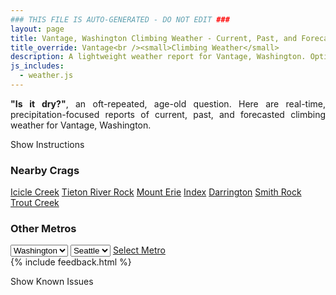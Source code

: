 ```yaml
---
### THIS FILE IS AUTO-GENERATED - DO NOT EDIT ###
layout: page
title: Vantage, Washington Climbing Weather - Current, Past, and Forecasted Report
title_override: Vantage<br /><small>Climbing Weather</small>
description: A lightweight weather report for Vantage, Washington. Optimized for slow internet connections.
js_includes:
  - weather.js
---
```


<section class="measure center lh-copy f5-ns f6 ph2 mv4" style="text-align: justify;">
<strong>"Is it dry?"</strong>, an oft-repeated, age-old question. Here are real-time,
precipitation-focused reports of current, past, and forecasted climbing weather for Vantage, Washington.
</section>

<p id="settings-toggle" class="mw5 b center tc hover-light-red black-70 pointer">Show Instructions</p>
<section id="settings" class="overflow-hidden" style="display:none;">
    <div class="mv2 ph2 center">
        <div class="fn f6 tc pv2">
            <p class="measure lh-copy center"><strong>Show/hide hourly forecasts</strong> by clicking the desired day.</p>
            <hr class="mw5 p0 mv2 o-60 b0 bt b--light-red light-red bg-light-red">
            <p class="measure lh-copy center"><strong>Current and Past conditions</strong> are measured by the nearest weather station. <strong>Forecast conditions</strong> are calculated and polled separately.</p>
            <hr class="mw5 p0 mv2 o-60 b0 bt b--light-red light-red bg-light-red">
            <p class="measure lh-copy center"><strong>Having issues?</strong> Try <a id="clear-cache" class="no-underline relative fancy-link light-red hover-light-red" href="#">clearing the local cache</a>.</p>
            <hr class="mw5 p0 mv2 o-60 b0 bt b--light-red light-red bg-light-red">
            <p class="measure lh-copy center">Weather data sourced from <a class="no-underline fancy-link relative light-red" target="_blank" href="https://www.weather.gov/documentation/services-web-api">weather.gov</a>.</p>
        </div>
    </div>
</section>
<section id="weather" data-crag="vantage-washington" class="mv4-ns mv3 ph2 center"></section>
<section id="nearby" class="tc lh-copy">
  <h3>Nearby Crags</h3>
<a class="nowrap no-underline fancy-link relative light-red mh3" href="/crags/icicle-creek-washington-weather.html">Icicle Creek</a>
<a class="nowrap no-underline fancy-link relative light-red mh3" href="/crags/tieton-river-rock-washington-weather.html">Tieton River Rock</a>
<a class="nowrap no-underline fancy-link relative light-red mh3" href="/crags/mount-erie-washington-weather.html">Mount Erie</a>
<a class="nowrap no-underline fancy-link relative light-red mh3" href="/crags/index-washington-weather.html">Index</a>
<a class="nowrap no-underline fancy-link relative light-red mh3" href="/crags/darrington-washington-weather.html">Darrington</a>
<a class="nowrap no-underline fancy-link relative light-red mh3" href="/crags/smith-rock-oregon-weather.html">Smith Rock</a>
<a class="nowrap no-underline fancy-link relative light-red mh3" href="/crags/trout-creek-oregon-weather.html">Trout Creek</a>
</section>
<section id="nearby" class="tc lh-copy">
  <h3>Other Metros</h3>
  <select class="ma1 bg-near-white pa2" id="stateSel">
    <option value="Texas">Texas</option>
    <option value="Washington" selected>Washington</option>
    <option value="Colorado">Colorado</option>
    <option value="Tennessee">Tennessee</option>
    <option value="Utah">Utah</option>
    <option value="California">California</option>
  </select>
  <select class="ma1 bg-near-white pa2" id="citySel">
    <option value="Seattle" selected>Seattle</option>
  </select>
  <a id="selectMetro" class="f6 link dim ph3 pv2 ma1 dib white bg-light-red" href="/crags/seattle-washington-weather.html">Select Metro</a>
  <script>
    var states = [];
    states["Texas"] = "Austin"
    states["Washington"] = "Seattle"
    states["Colorado"] = "Denver"
    states["Tennessee"] = "Nashville"
    states["Utah"] = "Salt Lake City"
    states["California"] = "San Francisco|Los Angeles"
  </script>
</section>
{% include feedback.html %}
<p id="issues-toggle" class="mw5 b center tc hover-light-red black-70 pointer">Show Known Issues</p>
<section id="issues" class="overflow-hidden tc f6">
</section>

<script>
  var weekly_OTX_54_74 = {"updated":"2023-02-22T07:35:20+00:00","units":"us","forecastGenerator":"BaselineForecastGenerator","generatedAt":"2023-02-22T08:34:55+00:00","updateTime":"2023-02-22T07:35:20+00:00","validTimes":"2023-02-22T01:00:00+00:00/P7D","elevation":{"unitCode":"wmoUnit:m","value":374.904},"periods":[{"number":1,"name":"Overnight","startTime":"2023-02-22T00:00:00-08:00","endTime":"2023-02-22T06:00:00-08:00","isDaytime":false,"temperature":22,"temperatureUnit":"F","temperatureTrend":"rising","probabilityOfPrecipitation":{"unitCode":"wmoUnit:percent","value":50},"dewpoint":{"unitCode":"wmoUnit:degC","value":-5.555555555555555},"relativeHumidity":{"unitCode":"wmoUnit:percent","value":76},"windSpeed":"23 mph","windDirection":"NE","icon":"https://api.weather.gov/icons/land/night/blizzard,50?size=medium","shortForecast":"Chance Snow And Patchy Blowing Snow","detailedForecast":"A chance of snow before 1am, then a chance of snow and patchy blowing snow. Cloudy. Low around 22, with temperatures rising to around 24 overnight. Northeast wind around 23 mph, with gusts as high as 32 mph. Chance of precipitation is 50%. New snow accumulation of 1 to 3 inches possible."},{"number":2,"name":"Wednesday","startTime":"2023-02-22T06:00:00-08:00","endTime":"2023-02-22T18:00:00-08:00","isDaytime":true,"temperature":28,"temperatureUnit":"F","temperatureTrend":"falling","probabilityOfPrecipitation":{"unitCode":"wmoUnit:percent","value":30},"dewpoint":{"unitCode":"wmoUnit:degC","value":-10},"relativeHumidity":{"unitCode":"wmoUnit:percent","value":70},"windSpeed":"18 to 22 mph","windDirection":"NE","icon":"https://api.weather.gov/icons/land/day/blizzard,30/blizzard?size=medium","shortForecast":"Chance Light Snow And Patchy Blowing Snow then Areas Of Blowing Snow","detailedForecast":"A chance of snow and patchy blowing snow before 7am, then areas of blowing snow and a slight chance of snow between 7am and 4pm. Mostly cloudy. High near 28, with temperatures falling to around 25 in the afternoon. Northeast wind 18 to 22 mph, with gusts as high as 31 mph. Chance of precipitation is 30%. New snow accumulation of less than half an inch possible."},{"number":3,"name":"Wednesday Night","startTime":"2023-02-22T18:00:00-08:00","endTime":"2023-02-23T06:00:00-08:00","isDaytime":false,"temperature":12,"temperatureUnit":"F","temperatureTrend":null,"probabilityOfPrecipitation":{"unitCode":"wmoUnit:percent","value":null},"dewpoint":{"unitCode":"wmoUnit:degC","value":-14.444444444444445},"relativeHumidity":{"unitCode":"wmoUnit:percent","value":47},"windSpeed":"18 to 24 mph","windDirection":"NE","icon":"https://api.weather.gov/icons/land/night/wind_bkn?size=medium","shortForecast":"Mostly Cloudy","detailedForecast":"Mostly cloudy, with a low around 12. Wind chill values as low as -7. Northeast wind 18 to 24 mph, with gusts as high as 35 mph."},{"number":4,"name":"Thursday","startTime":"2023-02-23T06:00:00-08:00","endTime":"2023-02-23T18:00:00-08:00","isDaytime":true,"temperature":22,"temperatureUnit":"F","temperatureTrend":null,"probabilityOfPrecipitation":{"unitCode":"wmoUnit:percent","value":null},"dewpoint":{"unitCode":"wmoUnit:degC","value":-18.333333333333332},"relativeHumidity":{"unitCode":"wmoUnit:percent","value":39},"windSpeed":"20 to 24 mph","windDirection":"NE","icon":"https://api.weather.gov/icons/land/day/wind_bkn?size=medium","shortForecast":"Partly Sunny","detailedForecast":"Partly sunny, with a high near 22. Wind chill values as low as -7. Northeast wind 20 to 24 mph, with gusts as high as 35 mph."},{"number":5,"name":"Thursday Night","startTime":"2023-02-23T18:00:00-08:00","endTime":"2023-02-24T06:00:00-08:00","isDaytime":false,"temperature":10,"temperatureUnit":"F","temperatureTrend":null,"probabilityOfPrecipitation":{"unitCode":"wmoUnit:percent","value":null},"dewpoint":{"unitCode":"wmoUnit:degC","value":-17.77777777777778},"relativeHumidity":{"unitCode":"wmoUnit:percent","value":55},"windSpeed":"9 to 20 mph","windDirection":"N","icon":"https://api.weather.gov/icons/land/night/cold?size=medium","shortForecast":"Partly Cloudy","detailedForecast":"Partly cloudy, with a low around 10. North wind 9 to 20 mph, with gusts as high as 29 mph."},{"number":6,"name":"Friday","startTime":"2023-02-24T06:00:00-08:00","endTime":"2023-02-24T18:00:00-08:00","isDaytime":true,"temperature":27,"temperatureUnit":"F","temperatureTrend":null,"probabilityOfPrecipitation":{"unitCode":"wmoUnit:percent","value":null},"dewpoint":{"unitCode":"wmoUnit:degC","value":-15.555555555555555},"relativeHumidity":{"unitCode":"wmoUnit:percent","value":55},"windSpeed":"6 to 9 mph","windDirection":"NE","icon":"https://api.weather.gov/icons/land/day/few?size=medium","shortForecast":"Sunny","detailedForecast":"Sunny, with a high near 27."},{"number":7,"name":"Friday Night","startTime":"2023-02-24T18:00:00-08:00","endTime":"2023-02-25T06:00:00-08:00","isDaytime":false,"temperature":15,"temperatureUnit":"F","temperatureTrend":null,"probabilityOfPrecipitation":{"unitCode":"wmoUnit:percent","value":null},"dewpoint":{"unitCode":"wmoUnit:degC","value":-13.88888888888889},"relativeHumidity":{"unitCode":"wmoUnit:percent","value":60},"windSpeed":"5 to 8 mph","windDirection":"SW","icon":"https://api.weather.gov/icons/land/night/sct?size=medium","shortForecast":"Partly Cloudy","detailedForecast":"Partly cloudy, with a low around 15."},{"number":8,"name":"Saturday","startTime":"2023-02-25T06:00:00-08:00","endTime":"2023-02-25T18:00:00-08:00","isDaytime":true,"temperature":32,"temperatureUnit":"F","temperatureTrend":null,"probabilityOfPrecipitation":{"unitCode":"wmoUnit:percent","value":null},"dewpoint":{"unitCode":"wmoUnit:degC","value":-10},"relativeHumidity":{"unitCode":"wmoUnit:percent","value":59},"windSpeed":"7 mph","windDirection":"SW","icon":"https://api.weather.gov/icons/land/day/sct?size=medium","shortForecast":"Mostly Sunny","detailedForecast":"Mostly sunny, with a high near 32."},{"number":9,"name":"Saturday Night","startTime":"2023-02-25T18:00:00-08:00","endTime":"2023-02-26T06:00:00-08:00","isDaytime":false,"temperature":23,"temperatureUnit":"F","temperatureTrend":null,"probabilityOfPrecipitation":{"unitCode":"wmoUnit:percent","value":20},"dewpoint":{"unitCode":"wmoUnit:degC","value":-6.111111111111111},"relativeHumidity":{"unitCode":"wmoUnit:percent","value":67},"windSpeed":"5 to 9 mph","windDirection":"SW","icon":"https://api.weather.gov/icons/land/night/bkn/snow,20?size=medium","shortForecast":"Mostly Cloudy then Slight Chance Light Snow","detailedForecast":"A slight chance of snow after 4am. Mostly cloudy, with a low around 23. Chance of precipitation is 20%."},{"number":10,"name":"Sunday","startTime":"2023-02-26T06:00:00-08:00","endTime":"2023-02-26T18:00:00-08:00","isDaytime":true,"temperature":41,"temperatureUnit":"F","temperatureTrend":null,"probabilityOfPrecipitation":{"unitCode":"wmoUnit:percent","value":20},"dewpoint":{"unitCode":"wmoUnit:degC","value":-5},"relativeHumidity":{"unitCode":"wmoUnit:percent","value":67},"windSpeed":"7 to 15 mph","windDirection":"W","icon":"https://api.weather.gov/icons/land/day/snow,20/bkn?size=medium","shortForecast":"Slight Chance Light Snow then Partly Sunny","detailedForecast":"A slight chance of snow before 10am. Partly sunny, with a high near 41. Chance of precipitation is 20%."},{"number":11,"name":"Sunday Night","startTime":"2023-02-26T18:00:00-08:00","endTime":"2023-02-27T06:00:00-08:00","isDaytime":false,"temperature":26,"temperatureUnit":"F","temperatureTrend":null,"probabilityOfPrecipitation":{"unitCode":"wmoUnit:percent","value":null},"dewpoint":{"unitCode":"wmoUnit:degC","value":-4.444444444444445},"relativeHumidity":{"unitCode":"wmoUnit:percent","value":76},"windSpeed":"7 to 12 mph","windDirection":"W","icon":"https://api.weather.gov/icons/land/night/bkn?size=medium","shortForecast":"Mostly Cloudy","detailedForecast":"Mostly cloudy, with a low around 26."},{"number":12,"name":"Monday","startTime":"2023-02-27T06:00:00-08:00","endTime":"2023-02-27T18:00:00-08:00","isDaytime":true,"temperature":41,"temperatureUnit":"F","temperatureTrend":null,"probabilityOfPrecipitation":{"unitCode":"wmoUnit:percent","value":20},"dewpoint":{"unitCode":"wmoUnit:degC","value":-2.2222222222222223},"relativeHumidity":{"unitCode":"wmoUnit:percent","value":75},"windSpeed":"9 mph","windDirection":"N","icon":"https://api.weather.gov/icons/land/day/bkn/snow,20?size=medium","shortForecast":"Mostly Cloudy then Slight Chance Light Snow","detailedForecast":"A slight chance of snow after 4pm. Mostly cloudy, with a high near 41. Chance of precipitation is 20%. New snow accumulation of less than one inch possible."},{"number":13,"name":"Monday Night","startTime":"2023-02-27T18:00:00-08:00","endTime":"2023-02-28T06:00:00-08:00","isDaytime":false,"temperature":27,"temperatureUnit":"F","temperatureTrend":null,"probabilityOfPrecipitation":{"unitCode":"wmoUnit:percent","value":20},"dewpoint":{"unitCode":"wmoUnit:degC","value":-2.7777777777777777},"relativeHumidity":{"unitCode":"wmoUnit:percent","value":75},"windSpeed":"9 mph","windDirection":"N","icon":"https://api.weather.gov/icons/land/night/snow,20?size=medium","shortForecast":"Slight Chance Light Snow","detailedForecast":"A slight chance of snow before 4am. Mostly cloudy, with a low around 27. Chance of precipitation is 20%. New snow accumulation of around one inch possible."},{"number":14,"name":"Tuesday","startTime":"2023-02-28T06:00:00-08:00","endTime":"2023-02-28T18:00:00-08:00","isDaytime":true,"temperature":43,"temperatureUnit":"F","temperatureTrend":null,"probabilityOfPrecipitation":{"unitCode":"wmoUnit:percent","value":null},"dewpoint":{"unitCode":"wmoUnit:degC","value":-2.2222222222222223},"relativeHumidity":{"unitCode":"wmoUnit:percent","value":71},"windSpeed":"7 mph","windDirection":"NW","icon":"https://api.weather.gov/icons/land/day/bkn?size=medium","shortForecast":"Partly Sunny","detailedForecast":"Partly sunny, with a high near 43."}]}
  var hourly_OTX_54_74 = false
  var crags_config = [
  {
    "name": "Vantage",
    "note": "The rocks are basalt.",
    "mountainProject": "https://www.mountainproject.com/map/105792231/vantage-frenchman-coulee",
    "station": "KEAT",
    "office": "OTX/54,74",
    "coordinates": [
      -119.969,
      47.025
    ]
  }
]</script>
